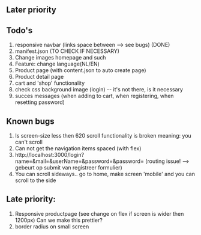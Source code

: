 ## Later priority

## Todo's
1. responsive navbar (links space between --> see bugs) (DONE)
2. manifest.json (TO CHECK IF NECESSARY)
3. Change images homepage and such 
4. Feature: change language(NL/EN)
5. Product page (with content.json to auto create page)
6. Product detail page
7. cart and 'shop' functionality
8. check css background image (login) -- it's not there, is it necessary
9. succes messages (when adding to cart, when registering, when resetting password)

## Known bugs
1. Is screen-size less then 620 scroll functionality is broken
        meaning: you can't scroll
2. Can not get the navigation items spaced (with flex)
3. http://localhost:3000/login?name=&mail=&userName=&password=&password= 
        (routing issue! --> gebeurt op submit van registreer formulier)
4. You can scroll sideways.. 
        go to home, make screen 'mobile' and you can scroll to the side

## Late priority:
1. Responsive productpage (see change on flex if screen is wider then 1200px)
   Can we make this prettier? 
2. border radius on small screen